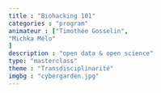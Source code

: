 ```yaml
---
title : "Biohacking 101"
categories : "program"
animateur : ["Timothée Gosselin",
"Michka Mélo"
]
description : "open data & open science"
type: "masterclass"
theme : "Transdisciplinarité"
imgbg : "cybergarden.jpg"
---
```

